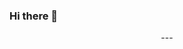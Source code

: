 ### Hi there 👋
<!--AI developer in biotech and healthcare-->


<!--
**okchang95/okchang95** is a ✨ _special_ ✨ repository because its `README.md` (this file) appears on your GitHub profile.

Here are some ideas to get you started:

- 🔭 I’m currently working on ...
- 🌱 I’m currently learning ...
- 👯 I’m looking to collaborate on ...
- 🤔 I’m looking for help with ...
- 💬 Ask me about ...
- 📫 How to reach me: ...
- 😄 Pronouns: ...
- ⚡ Fun fact: ...
-->


<!--Header
<img src="https://capsule-render.vercel.app/api?type=모양&color=색상코드&height=높이&section=header&text=Hi&fontSize=10" />
-->

<div align = "center">
  ---
</div>


<!--Footer
\<img src="https://capsule-render.vercel.app/api?type=모양&color=색상코드&height=높이&section=footer&text=텍스트&fontSize=텍스트크기" />
-->
